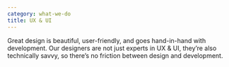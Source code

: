 ```yaml
---
category: what-we-do
title: UX & UI
---
```


Great design is beautiful, user-friendly, and goes hand-in-hand with 
development. Our designers are not just experts in UX & UI, they’re also 
technically savvy, so there’s no friction between design and development.
